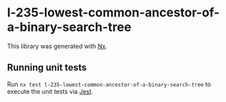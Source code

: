 # l-235-lowest-common-ancestor-of-a-binary-search-tree

This library was generated with [Nx](https://nx.dev).

## Running unit tests

Run `nx test l-235-lowest-common-ancestor-of-a-binary-search-tree` to execute the unit tests via [Jest](https://jestjs.io).
